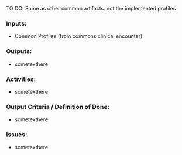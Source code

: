 TO DO: Same as other common artifacts. not the implemented profiles

### **Inputs:** 

* Common Profiles (from commons clinical encounter)


### **Outputs:**

* sometexthere

### **Activities:**

* sometexthere

### **Output Criteria / Definition of Done:**

* sometexthere

### **Issues:**

* sometexthere
